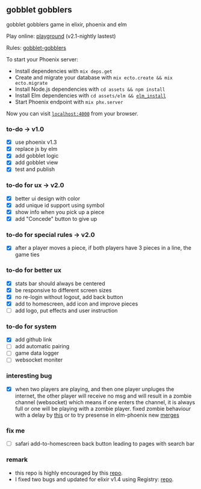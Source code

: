 ## gobblet gobblers
gobblet gobblers game in elixir, phoenix and elm

Play online: [playground](https://immense-fjord-94074.herokuapp.com/) (v2.1-nightly lastest)

Rules: [gobblet-gobblers](https://github.com/cjen07/gobblet-gobblers/blob/master/rules/gobblet%20gobblers%20rules.pdf)

To start your Phoenix server:

  * Install dependencies with `mix deps.get`
  * Create and migrate your database with `mix ecto.create && mix ecto.migrate`
  * Install Node.js dependencies with `cd assets && npm install`
  * Install Elm dependencies with `cd assets/elm && `[`elm_install`](https://github.com/gdotdesign/elm-github-install)
  * Start Phoenix endpoint with `mix phx.server`

Now you can visit [`localhost:4000`](http://localhost:4000) from your browser.

### to-do -> v1.0
- [x] use phoenix v1.3
- [x] replace js by elm
- [x] add gobblet logic
- [x] add gobblet view
- [x] test and publish

### to-do for ux -> v2.0
- [x] better ui design with color
- [x] add unique id support using symbol
- [x] show info when you pick up a piece
- [x] add "Concede" button to give up

### to-do for special rules -> v2.0
- [x] after a player moves a piece, if both players have 3 pieces in a line, the game ties

### to-do for better ux
- [x] stats bar should always be centered
- [x] be responsive to different screen sizes
- [x] no re-login without logout, add back button
- [x] add to homescreen, add icon and improve pieces
- [ ] add logo, put effects and user instruction

### to-do for system
- [x] add github link
- [ ] add automatic pairing
- [ ] game data logger
- [ ] websocket moniter

### interesting bug
- [x] when two players are playing, and then one player unpluges the internet, the other player will receive no msg and will result in a zombie channel (websocket) which means if one enters the channel, it is always full or one will be playing with a zombie player. fixed zombie behaviour with a delay by [this](http://stackoverflow.com/questions/33934029/how-to-detect-if-a-user-left-a-phoenix-channel-due-to-a-network-disconnect) or to try presense in elm-phoenix new [merges](https://github.com/saschatimme/elm-phoenix/pull/18)

### fix me
- [ ] safari add-to-homescreen back button leading to pages with search bar

### remark
* this repo is highly encouraged by this [repo](https://github.com/ventsislaf/talks).
* I fixed two bugs and updated for elixir v1.4 using Registry: [repo](https://github.com/cjen07/from_tictactoe_to_gobblet).
